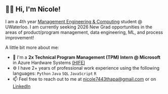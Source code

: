 ## 👋🏼 Hi, I'm Nicole!
I am a 4th year [Management Engineering & Computing](https://uwaterloo.ca/future-students/programs/management-engineering) student @ UWaterloo. I am currently seeking 2026 New Grad opportunities in the areas of product/program management, data engineering, ML, and process improvement!

A little bit more about me:

- 💼 I'm a **2x Technical Program Management (TPM) Intern @ Microsoft** in Azure Hardware Systems [(HIFE)](https://azure.microsoft.com/en-us/blog/the-anatomy-of-a-datacenter-how-microsofts-datacenter-hardware-powers-the-microsoft-cloud/)
- ⚙️ I have 2+ years of professional work experience using the following languages: `Python` `Java` `SQL` `JavaScript` `R`
- 📫 Feel free to reach out to me at nicole7443thapa@gmail.com or on [LinkedIn](https://www.linkedin.com/in/nicolethapa/)
